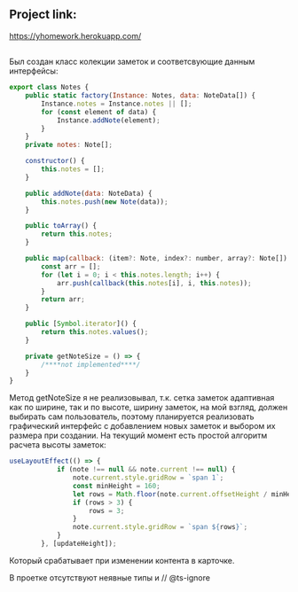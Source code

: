 
## Project link:
https://yhomework.herokuapp.com/
##
Был создан класс колекции заметок и соответсвующие данным интерфейсы:
```JavaScript
export class Notes {
    public static factory(Instance: Notes, data: NoteData[]) {
        Instance.notes = Instance.notes || [];
        for (const element of data) {
            Instance.addNote(element);
        }
    }
    private notes: Note[];

    constructor() {
        this.notes = [];
    }

    public addNote(data: NoteData) {
        this.notes.push(new Note(data));
    }

    public toArray() {
        return this.notes;
    }

    public map(callback: (item?: Note, index?: number, array?: Note[]) => NoteInterface) {
        const arr = [];
        for (let i = 0; i < this.notes.length; i++) {
            arr.push(callback(this.notes[i], i, this.notes));
        }
        return arr;
    }

    public [Symbol.iterator]() {
        return this.notes.values();
    }

    private getNoteSize = () => {
        /****not implemented****/
    }
}
```
Метод getNoteSize я не реализовывал, т.к. сетка заметок адаптивная как по ширине, так и по высоте, ширину заметок, на мой взгляд, должен выбирать сам пользователь, поэтому планируется реализовать графический интерфейс с добавлением новых заметок и выбором их размера при создании. На текущий момент есть простой алгоритм расчета высоты заметок:
```JavaScript
useLayoutEffect(() => {
            if (note !== null && note.current !== null) {
                note.current.style.gridRow = `span 1`;
                const minHeight = 160;
                let rows = Math.floor(note.current.offsetHeight / minHeight);
                if (rows > 3) {
                    rows = 3;
                }
                note.current.style.gridRow = `span ${rows}`;
            }
        }, [updateHeight]);
```
Который срабатывает при изменении контента в карточке.

В проетке отсутствуют неявные типы и // @ts-ignore
